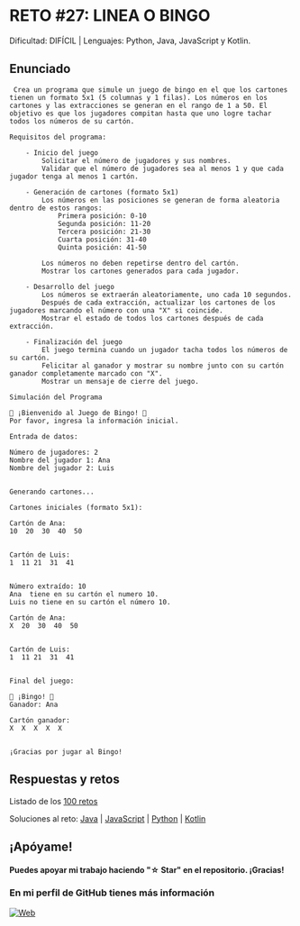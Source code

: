 # RETO #27: LINEA O BINGO
Dificultad:  DIFÍCIL | Lenguajes: Python, Java, JavaScript y Kotlin.

## Enunciado

```
 Crea un programa que simule un juego de bingo en el que los cartones tienen un formato 5x1 (5 columnas y 1 filas). Los números en los cartones y las extracciones se generan en el rango de 1 a 50. El objetivo es que los jugadores compitan hasta que uno logre tachar todos los números de su cartón.

Requisitos del programa:

    - Inicio del juego
        Solicitar el número de jugadores y sus nombres.
        Validar que el número de jugadores sea al menos 1 y que cada jugador tenga al menos 1 cartón.

    - Generación de cartones (formato 5x1)
        Los números en las posiciones se generan de forma aleatoria dentro de estos rangos:
            Primera posición: 0-10
            Segunda posición: 11-20
            Tercera posición: 21-30
            Cuarta posición: 31-40
            Quinta posición: 41-50

        Los números no deben repetirse dentro del cartón.
        Mostrar los cartones generados para cada jugador.

    - Desarrollo del juego
        Los números se extraerán aleatoriamente, uno cada 10 segundos.
        Después de cada extracción, actualizar los cartones de los jugadores marcando el número con una "X" si coincide.
        Mostrar el estado de todos los cartones después de cada extracción.

    - Finalización del juego
        El juego termina cuando un jugador tacha todos los números de su cartón.
        Felicitar al ganador y mostrar su nombre junto con su cartón ganador completamente marcado con "X".
        Mostrar un mensaje de cierre del juego.

Simulación del Programa

🎉 ¡Bienvenido al Juego de Bingo! 🎉  
Por favor, ingresa la información inicial.

Entrada de datos:

Número de jugadores: 2  
Nombre del jugador 1: Ana  
Nombre del jugador 2: Luis  
 

Generando cartones...

Cartones iniciales (formato 5x1):

Cartón de Ana:
10  20  30  40  50


Cartón de Luis:
1  11 21  31  41   


Número extraído: 10
Ana  tiene en su cartón el numero 10.
Luis no tiene en su cartón el número 10.

Cartón de Ana:
X  20  30  40  50


Cartón de Luis:
1  11 21  31  41


Final del juego:

🎉 ¡Bingo! 🎉  
Ganador: Ana  

Cartón ganador:
X  X  X  X  X


¡Gracias por jugar al Bingo!
```

## Respuestas y retos
Listado de los [100 retos](/README.md)

Soluciones al reto: 
[Java](/RETOS/Reto27/Reto27.java) | 
[JavaScript](/RETOS/Reto27/Reto27.js) | 
[Python](/RETOS/Reto27/Reto27.py) |
[Kotlin](/RETOS/Reto27/Reto27.kt)



## ¡Apóyame! 
#### Puedes apoyar mi trabajo haciendo "☆ Star" en el repositorio. ¡Gracias!

### En mi perfil de GitHub tienes más información

[![Web](https://img.shields.io/badge/GitHub-breativo-14a1f0?style=for-the-badge&logo=github&logoColor=white&labelColor=101010)](https://github.com/breativo)